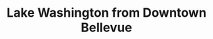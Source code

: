---
title: "Lake Washington from Downtown Bellevue"
layout: picture
picture: "/assets/camera-roll/2016/2016-03-17-lake-washington-from-downtown-bellevue/20160317_160611442_iOS.jpg"
thumbnail: "/assets/camera-roll/2016/2016-03-17-lake-washington-from-downtown-bellevue/20160317_160611442_iOS-thumbnail.jpg"
tags:
  - Downtown
  - Sky
  - Bellevue
  - Lake Washington
  - Microsoft Campus
  - Photograph
---